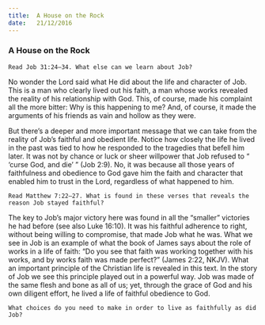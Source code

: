 ```yaml
---
title:  A House on the Rock
date:   21/12/2016
---
```


### A House on the Rock

`Read Job 31:24–34. What else can we learn about Job?`

No wonder the Lord said what He did about the life and character of Job. This is a man who clearly lived out his faith, a man whose works revealed the reality of his relationship with God. This, of course, made his complaint all the more bitter: Why is this happening to me? And, of course, it made the arguments of his friends as vain and hollow as they were.

But there’s a deeper and more important message that we can take from the reality of Job’s faithful and obedient life. Notice how closely the life he lived in the past was tied to how he responded to the tragedies that befell him later. It was not by chance or luck or sheer willpower that Job refused to “ ‘curse God, and die’ ” (Job 2:9). No, it was because all those years of faithfulness and obedience to God gave him the faith and character that enabled him to trust in the Lord, regardless of what happened to him.

`Read Matthew 7:22–27. What is found in these verses that reveals the reason Job stayed faithful?`

The key to Job’s major victory here was found in all the “smaller” victories he had before (see also Luke 16:10). It was his faithful adherence to right, without being willing to compromise, that made Job what he was. What we see in Job is an example of what the book of James says about the role of works in a life of faith: “Do you see that faith was working together with his works, and by works faith was made perfect?” (James 2:22, NKJV). What an important principle of the Christian life is revealed in this text. In the story of Job we see this principle played out in a powerful way. Job was made of the same flesh and bone as all of us; yet, through the grace of God and his own diligent effort, he lived a life of faithful obedience to God.

`What choices do you need to make in order to live as faithfully as did Job?`